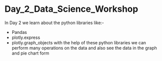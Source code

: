 # Day_2_Data_Science_Workshop
In Day 2 we learn about the python libraries like:-
  - Pandas
  - plotly.express
  - plotly.graph_objects with the help of these python libraries we can perform many operations on the data and also see the data in the graph and pie chart form
